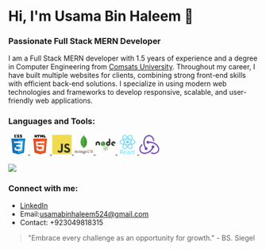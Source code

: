 <h1>Hi, I'm Usama Bin Haleem 👋</h1>
<h3>Passionate Full Stack MERN Developer</h3>
I am a Full Stack MERN developer with 1.5 years of experience and a degree in Computer Engineering from <a href="https://lahore.comsats.edu.pk/default.aspx">Comsats University</a>. Throughout my career, I have built multiple websites for clients, combining strong front-end skills with efficient back-end solutions. I specialize in using modern web technologies and frameworks to develop responsive, scalable, and user-friendly web applications.

  <h3 align="left">Languages and Tools:</h3>
<p align="left"> <a href="https://www.w3schools.com/css/" target="_blank" rel="noreferrer"> <img src="https://raw.githubusercontent.com/devicons/devicon/master/icons/css3/css3-original-wordmark.svg" alt="css3" width="40" height="40"/> </a> <a href="https://expressjs.com" target="_blank" rel="noreferrer">  </a> <a href="https://www.w3.org/html/" target="_blank" rel="noreferrer"> <img src="https://raw.githubusercontent.com/devicons/devicon/master/icons/html5/html5-original-wordmark.svg" alt="html5" width="40" height="40"/> </a> <a href="https://developer.mozilla.org/en-US/docs/Web/JavaScript" target="_blank" rel="noreferrer"> <img src="https://raw.githubusercontent.com/devicons/devicon/master/icons/javascript/javascript-original.svg" alt="javascript" width="40" height="40"/> </a> <a href="https://www.mongodb.com/" target="_blank" rel="noreferrer"> <img src="https://raw.githubusercontent.com/devicons/devicon/master/icons/mongodb/mongodb-original-wordmark.svg" alt="mongodb" width="40" height="40"/> </a> <a href="https://nodejs.org" target="_blank" rel="noreferrer"> <img src="https://raw.githubusercontent.com/devicons/devicon/master/icons/nodejs/nodejs-original-wordmark.svg" alt="nodejs" width="40" height="40"/> </a> <a href="https://reactjs.org/" target="_blank" rel="noreferrer"> <img src="https://raw.githubusercontent.com/devicons/devicon/master/icons/react/react-original-wordmark.svg" alt="react" width="40" height="40"/> </a> <a href="https://redux.js.org" target="_blank" rel="noreferrer"> <img src="https://raw.githubusercontent.com/devicons/devicon/master/icons/redux/redux-original.svg" alt="redux" width="40" height="40"/> </a> </p>

<a href="https://github.com/anuraghazra/github-readme-stats">
  <img height=200 align="center" src="https://github-readme-stats.vercel.app/api?username=UsamaBinHaleem524&hide=contribs,prs" />
</a>

<h3 align="left">Connect with me:</h3>
<ul>
  <li><a href="https://www.linkedin.com/in/usama-bin-haleem">LinkedIn</a> </li>
  <li>Email:<a href="mailto:usamabinhaleem524@gmail.com">usamabinhaleem524@gmail.com</a> </li>
  <li>Contact: +923049818315</li>
</ul>

<blockquote>
<p dir="auto">"Embrace every challenge as an opportunity for growth." - BS. Siegel</p>
</blockquote>

